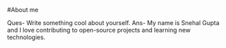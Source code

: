 #About me

Ques- Write something cool about yourself.
Ans-  My name is Snehal Gupta and I love contributing to open-source projects and learning new technologies.

